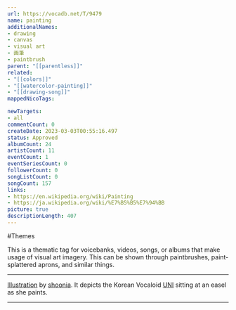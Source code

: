 ```yaml
---
url: https://vocadb.net/T/9479
name: painting
additionalNames: 
- drawing
- canvas
- visual art
- 画筆
- paintbrush
parent: "[[parentless]]"
related:
- "[[colors]]"
- "[[watercolor-painting]]"
- "[[drawing-song]]"
mappedNicoTags:

newTargets:
- all
commentCount: 0
createDate: 2023-03-03T00:55:16.497
status: Approved
albumCount: 24
artistCount: 11
eventCount: 1
eventSeriesCount: 0
followerCount: 0
songListCount: 0
songCount: 157
links: 
- https://en.wikipedia.org/wiki/Painting
- https://ja.wikipedia.org/wiki/%E7%B5%B5%E7%94%BB
picture: true
descriptionLength: 407
---
```


#Themes

This is a thematic tag for voicebanks, videos, songs, or albums that make usage of visual art imagery. This can be shown through paintbrushes, paint-splattered aprons, and similar things.

___

[Illustration](https://www.pixiv.net/en/artworks/52381168) by [shoonia](https://www.pixiv.net/en/users/3530352). It depicts the Korean Vocaloid [UNI](https://vocadb.net/Ar/28174) sitting at an easel as she paints.

---

